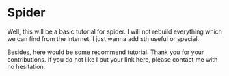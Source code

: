 # Spider
Well, this will be a basic tutorial for spider. I will not rebuild everything which we can find from the Internet. I just wanna add sth useful or special.

Besides, here would be some recommend tutorial. Thank you for your contributions. If you do not like I put your link here, please contact me with no hesitation.
